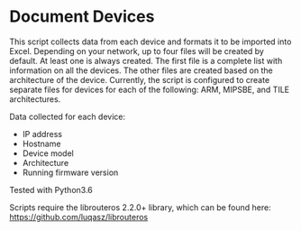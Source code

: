 # Document Devices

This script collects data from each device and formats it to be imported into Excel. 
Depending on your network, up to four files will be created by default. At least one is always created. The first file is a complete list with information on all the devices. The other files are created based on the architecture of the device. Currently, the script is configured to create separate files for devices for each of the following: ARM, MIPSBE, and TILE architectures.

Data collected for each device:
- IP address
- Hostname
- Device model
- Architecture
- Running firmware version

Tested with Python3.6

Scripts require the librouteros 2.2.0+ library, which can be found here: https://github.com/luqasz/librouteros